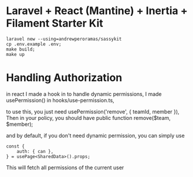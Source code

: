 # Laravel + React (Mantine) + Inertia + Filament Starter Kit


```
laravel new --using=andrewperoramas/sassykit
cp .env.example .env;
make build;
make up
```


# Handling Authorization

in react I made a hook in to handle dynamic permissions, I made usePermission() in hooks/use-permission.ts,

to use this, you just need usePermission('remove', { teamId, member }), Then in your policy, you should have 
public function remove($team, $member);

and by default, if you don't need dynamic permission, you can simply use 

```
const {
    auth: { can },
} = usePage<SharedData>().props;
```

This will fetch all permissions of the current user


